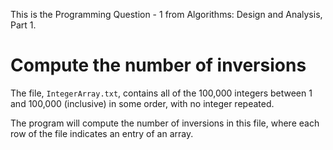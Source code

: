 
This is the Programming Question - 1 from Algorithms: Design and Analysis, Part 1. 

# Compute the number of inversions 

The file, `IntegerArray.txt`, contains all of the 100,000 integers between 1 and 100,000 (inclusive) in some order, with no integer repeated.

The program will compute the number of inversions in this file, where each row of the file indicates an entry of an array.
